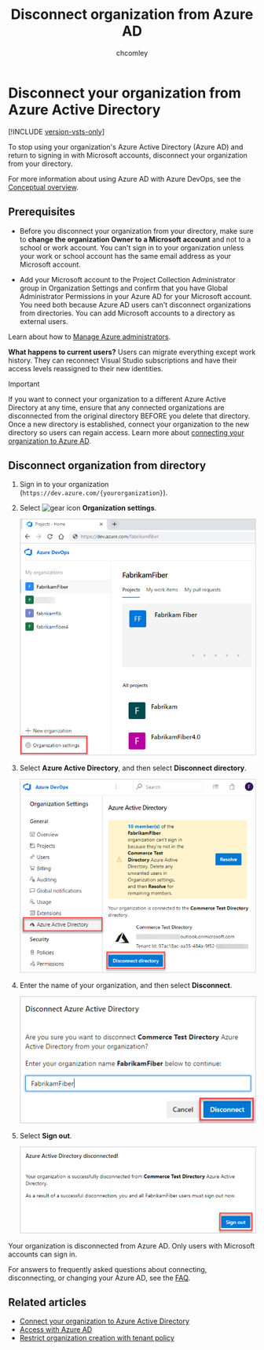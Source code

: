 ﻿---
title: Disconnect organization from Azure AD
titleSuffix: Azure DevOps Services
ms.custom: seodec18
description: Learn how to stop using your organization's Azure AD and sign in with a Microsoft account by disconnecting your organization from your directory
ms.prod: devops
ms.technology: devops-accounts
ms.assetid: 3eb744cf-854d-4cbd-b725-c2e070bd922b
ms.topic: conceptual
ms.manager: mijacobs
ms.author: chcomley
author: chcomley
ms.date: 05/14/2019
monikerRange: 'azure-devops'
---
# Disconnect your organization from Azure Active Directory

[!INCLUDE [version-vsts-only](../../_shared/version-vsts-only.md)]

<a name="DisconnectDirectory"></a>

To stop using your organization's Azure Active Directory (Azure AD) and return to signing in with Microsoft accounts, disconnect your organization from your directory.

For more information about using Azure AD with Azure DevOps, see the [Conceptual overview](access-with-azure-ad.md).

## Prerequisites

* Before you disconnect your organization from your directory, make sure to **change the organization Owner to a Microsoft account** and not to a school or work account. You can't sign in to your organization unless your work or school account has the same email address as your Microsoft account.

* Add your Microsoft account to the Project Collection Administrator group in Organization Settings and confirm that you have Global Administrator Permissions in your Azure AD for your Microsoft account. You need both because Azure AD users can't disconnect organizations from directories. You can add Microsoft accounts to a directory as external users.

Learn about how to [Manage Azure administrators](https://azure.microsoft.com/documentation/articles/active-directory-assign-admin-roles/).

**What happens to current users?**  Users can migrate everything except work history. They can reconnect Visual Studio subscriptions and have their access levels reassigned to their new identities.

> [!IMPORTANT]
> If you want to connect your organization to a different Azure Active Directory at any time, ensure that any connected organizations are disconnected from the original directory BEFORE you delete that directory. Once a new directory is established, connect your organization to the new directory so users can regain access. Learn more about [connecting your organization to Azure AD](connect-organization-to-azure-ad.md).

## Disconnect organization from directory

1. Sign in to your organization (```https://dev.azure.com/{yourorganization}```).

2. Select ![gear icon](../../_img/icons/gear-icon.png) **Organization settings**.

    ![Open Organization settings](../../_shared/_img/settings/open-admin-settings-vert.png)

3. Select **Azure Active Directory**, and then select **Disconnect directory**.

   ![Organization settings, disconnect directory](_img/_shared/select-disconnect-directory.png)

4. Enter the name of your organization, and then select **Disconnect**.

   ![Disconnection confirmation](_img/_shared/disconnection-confirmation.png)

5. Select **Sign out**.

   ![Select Sign out](_img/_shared/sign-out-azure-devops.png)

Your organization is disconnected from Azure AD. Only users with Microsoft accounts can sign in.

For answers to frequently asked questions about connecting, disconnecting, or changing your Azure AD, see the [FAQ](faq-azure-access.md#connect-disconnect-or-change-azure-ad).

## Related articles

* [Connect your organization to Azure Active Directory](connect-organization-to-azure-ad.md)
* [Access with Azure AD](access-with-azure-ad.md)
* [Restrict organization creation with tenant policy](azure-ad-tenant-policy-restrict-org-creation.md)

